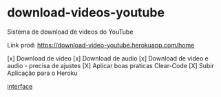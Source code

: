 # download-videos-youtube
Sistema de download de videos do YouTube

Link prod: https://download-video-youtube.herokuapp.com/home

[x] Download de video
[x] Download de audio
[x] Download de video e audio - precisa de ajustes
[X] Aplicar boas praticas Clear-Code
[X] Subir Aplicação para o Heroku

[interface]('./assets/background.png')
